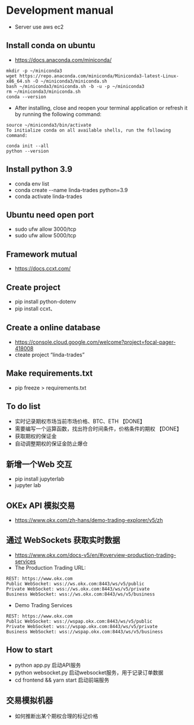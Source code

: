 # Development manual
* Server use aws ec2

## Install conda on ubuntu
* https://docs.anaconda.com/miniconda/
```
mkdir -p ~/miniconda3
wget https://repo.anaconda.com/miniconda/Miniconda3-latest-Linux-x86_64.sh -O ~/miniconda3/miniconda.sh
bash ~/miniconda3/miniconda.sh -b -u -p ~/miniconda3
rm ~/miniconda3/miniconda.sh
conda --version

```
* After installing, close and reopen your terminal application or refresh it by running the following command:
```
source ~/miniconda3/bin/activate
To initialize conda on all available shells, run the following command:

conda init --all
python --version
```

## Install python 3.9
* conda env list
* conda create --name linda-trades python=3.9
* conda activate linda-trades

## Ubuntu need open  port
* sudo ufw allow 3000/tcp
* sudo ufw allow 5000/tcp

## Framework mutual
* https://docs.ccxt.com/

## Create project 
* pip install python-dotenv
* pip install ccxt、

## Create a online database
* https://console.cloud.google.com/welcome?project=focal-pager-418008
* cteate project “linda-trades”

## Make requirements.txt
* pip freeze > requirements.txt

## To do list
* 实时记录期权市场当前市场价格、BTC、ETH 【DONE】
* 需要编写一个运算函数，找出符合时间条件，价格条件的期权 【DONE】
* 获取期权的保证金
* 自动调整期权的保证金防止爆仓


## 新增一个Web 交互
* pip install jupyterlab
* jupyter lab

## OKEx API 模拟交易
* https://www.okx.com/zh-hans/demo-trading-explorer/v5/zh

## 通过 WebSockets 获取实时数据
* https://www.okx.com/docs-v5/en/#overview-production-trading-services
* The Production Trading URL:
```
REST: https://www.okx.com
Public WebSocket: wss://ws.okx.com:8443/ws/v5/public
Private WebSocket: wss://ws.okx.com:8443/ws/v5/private
Business WebSocket: wss://ws.okx.com:8443/ws/v5/business
```

* Demo Trading Services
```
REST: https://www.okx.com
Public WebSocket: wss://wspap.okx.com:8443/ws/v5/public
Private WebSocket: wss://wspap.okx.com:8443/ws/v5/private
Business WebSocket: wss://wspap.okx.com:8443/ws/v5/business
```

## How to start 
* python app.py 启动API服务
* python websocket.py 启动websocket服务，用于记录订单数据
* cd frontend && yarn start 启动前端服务


## 交易模拟机器
* 如何推断出某个期权合理的标记价格

